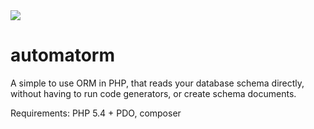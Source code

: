 <img src='http://www.automatorm.com/img/logo.png?2'>

automatorm
==========

A simple to use ORM in PHP, that reads your database schema directly, without having to run code generators, or create schema documents.

Requirements:
PHP 5.4 + PDO, composer
